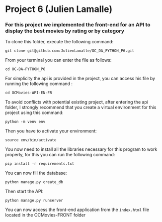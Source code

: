 # Project 6 (Julien Lamalle)

### For this project we implemented the front-end for an API to display the best movies by rating or by category


To clone this folder, execute the following command: 


```
git clone git@github.com:JulienLamalle/OC_DA_PYTHON_P6.git
```

From your terminal you can enter the file as follows: 


```
cd OC-DA-PYTHON_P6
```

For simplicity the api is provided in the project, you can access his file by running the following command : 


```
cd OCMovies-API-EN-FR
```


To avoid conflicts with potential existing project, after entering the api folder, I strongly recommend that you create a virtual environment for this project using this command:


```
python -m venv env
```

Then you have to activate your environment:


```
source env/bin/activate
```


You now need to install all the libraries necessary for this program to work properly, for this you can run the following command: 


```
pip install -r requirements.txt
```

You can now fill the database: 


```
python manage.py create_db
```

Then start the API: 


```
python manage.py runserver
```

You can now access the front-end application from the `index.html` file located in the OCMovies-FRONT folder


